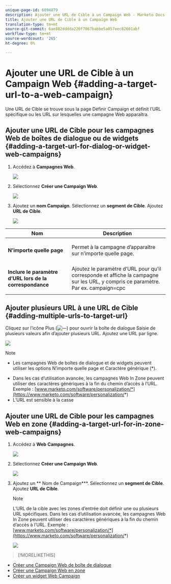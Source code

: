 ```yaml
---
unique-page-id: 6094879
description: Ajouter une URL de Cible à un Campaign Web - Marketo Docs - Documentation du produit
title: Ajouter une URL de Cible à un Campaign Web
translation-type: tm+mt
source-git-commit: 6ae882dddda220f7067babbe5a057eec82601abf
workflow-type: tm+mt
source-wordcount: '265'
ht-degree: 0%

---
```



# Ajouter une URL de Cible à un Campaign Web {#adding-a-target-url-to-a-web-campaign}

Une URL de Cible se trouve sous la page Définir Campaign et définit l’URL spécifique ou les URL sur lesquelles une campagne Web apparaîtra.

## Ajouter une URL de Cible pour les campagnes Web de boîtes de dialogue ou de widgets {#adding-a-target-url-for-dialog-or-widget-web-campaigns}

1. Accédez à **Campagnes Web**.

   ![](assets/web-campaigns-hand-5.jpg)

1. Sélectionnez **Créer une Campaign Web**.

   ![](assets/create-new-web-campaign-hand.jpg)

1. Ajoutez un **nom Campaign**. Sélectionnez un **segment de Cible**. Ajoutez **URL de Cible**.

   ![](assets/set-web-campaign-hands.jpg)

<table> 
 <thead> 
  <tr> 
   <th colspan="1" rowspan="1">Nom</th> 
   <th colspan="1" rowspan="1">Description</th> 
  </tr> 
 </thead> 
 <tbody> 
  <tr> 
   <td colspan="1" rowspan="1"><strong>N’importe quelle page</strong></td> 
   <td colspan="1" rowspan="1"><p>Permet à la campagne d’apparaître sur n’importe quelle page.</p></td> 
  </tr> 
  <tr> 
   <td colspan="1" rowspan="1"><p><strong>Inclure le paramètre d’URL lors de la correspondance</strong></p></td> 
   <td colspan="1" rowspan="1">Ajoutez le paramètre d’URL pour qu’il corresponde et affiche la campagne sur les URL, y compris ce paramètre. Par ex. campaign=cpc</td> 
  </tr> 
 </tbody> 
</table>

## Ajouter plusieurs URL à une URL de Cible {#adding-multiple-urls-to-target-url}

Cliquez sur l’icône Plus (![—](assets/image2015-2-18-8-3a40-3a59.png)) pour ouvrir la boîte de dialogue Saisie de plusieurs valeurs afin d’ajouter plusieurs URL. Ajoutez une URL par ligne.

![](assets/image2015-2-23-18-3a15-3a57.png)

>[!NOTE]
>
>
>* Les campagnes Web de boîtes de dialogue et de widgets peuvent utiliser les options N’importe quelle page et Caractère générique (*).
* Dans les cas d’utilisation avancée, les campagnes Web In Zone peuvent utiliser des caractères génériques à la fin du chemin d’accès à l’URL. Exemple : [www.marketo.com/software/personalization/*](https://www.marketo.com/software/personalization/*)
* L’URL est sensible à la casse


## Ajouter une URL de Cible pour les campagnes Web en zone {#adding-a-target-url-for-in-zone-web-campaigns}

1. Accédez à **Web** **Campagnes**.

   ![](assets/web-campaigns-hand-5.jpg)

1. Sélectionnez **Créer une Campaign Web**.

   ![](assets/create-new-web-campaign-hand.jpg)

1. Ajoutez un ** Nom de Campaign***. Sélectionnez un **segment de Cible**. Ajoutez **URL de Cible**.

   >[!NOTE]
   L’URL de la cible avec les zones d’entrée doit définir une ou plusieurs URL spécifiques. Dans les cas d’utilisation avancée, les campagnes Web In Zone peuvent utiliser des caractères génériques à la fin du chemin d’accès à l’URL. Exemple : [www.marketo.com/software/personalization/*](https://www.marketo.com/software/personalization/*)

   ![](assets/set-web-campaign-multiple-hands.jpg)

>[!MORELIKETHIS]
* [Créer une Campaign Web de boîte de dialogue](create-a-new-dialog-web-campaign.md)
* [Créer une Campaign Web en zone](create-a-new-in-zone-web-campaign.md)
* [Créer un widget Web Campaign](create-a-new-widget-web-campaign.md)

